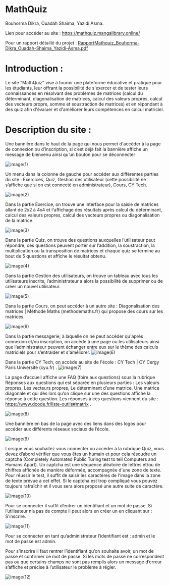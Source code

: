 # MathQuiz
Bouhorma Dikra, Ouadah Shaïma, Yazidi Asma.

Lien pour accéder au site : https://mathquiz.mangalibrary.online/



Pour un rapport détaillé du projet : [RapportMathquiz_Bouhorma-Dikra_Ouadah-Shaima_Yazidi-Asma.pdf](https://github.com/asmayzd/Calcul-Matrice/blob/d7b155c9bf46b9e4612f3152cc210ad04b1ff344/RapportMathquiz_Bouhorma_Ouadah_Yazidi.pdf)



# Introduction : 

Le site "MathQuiz" vise à fournir une plateforme éducative et pratique pour les étudiants, leur offrant la possibilité de s'exercer et de tester leurs connaissances en résolvant des problèmes de matrices (calcul du déterminant, diagonalisation de matrices, calcul des valeurs propres, calcul des vecteurs propre, somme et soustraction de matrices)  et en répondant à des quiz afin d'évaluer et d'améliorer leurs compétences en calcul matriciel. 


# Description du site :

Une bannière dans le haut de la page qui nous permet d'accéder à la page de connexion ou d’inscription, si c’est déjà fait la bannière affiche un message de bienvenu ainsi qu’un bouton pour se déconnecter


![image(1)](Test/1...png)



Un menu dans la colonne de gauche pour accéder aux différentes parties du site : Exercices, Quiz, Gestion des utilisateur (cette possibilité ne s’affiche que si on est connecté en administrateur), Cours, CY Tech.




![image(2)](Test/13...png)





Dans la partie Exercice, on trouve une interface pour la saisie de matrices allant de 2x2 à 4x4 et l'affichage des résultats après calcul du déterminant, calcul des valeurs propres, calcul des vecteurs propres ou diagonalisation de la matrice.

![image(3)](Test/3...png)



Dans la partie Quiz, on trouve des questions auxquelles l’utilisateur peut répondre, ces questions peuvent porter sur l’addition, la soustraction, la multiplication ou la transposition de matrices et chaque quiz se termine au bout de 5 questions et affiche le résultat obtenu.

![image(4)](Test/4...png)

Dans la partie Gestion des utilisateurs, on trouve un tableau avec tous les utilisateurs inscrits, l’administrateur a alors la possibilité de supprimer ou de créer un nouvel utilisateur.

![image(5)](Test/5...png)

Dans la partie Cours, on peut accéder à un autre site : Diagonalisation des matrices | Méthode Maths (methodemaths.fr) qui propose des cours sur les matrices.

![image(6)](Test/6...png)

Dans la partie messagerie, à laquelle on ne peut accéder qu'après connexion et/ou inscription, on accède à une page ou les utilisateurs ainsi que l’administrateur peuvent échanger entre eux sur le thème des calculs matriciels pour s’entraider et s'améliorer.
![image(6)](Test/14...png)

Dans la partie CY Tech, on accède au site de l'école : CY Tech | CY Cergy Paris Université (cyu.fr) .
![image(7)](Test/7...png)


La page d’accueil affiche une FAQ (foire aux questions) sous la rubrique Réponses aux questions qui est séparée en plusieurs parties : Les valeurs propres, Les vecteurs propres, Le déterminant d’une matrice, Une matrice diagonale et qui dès lors qu’on clique sur une des questions affiche la réponse à cette question. Les réponses à ces questions viennent du site : https://www.dcode.fr/liste-outils#matrix . 


![image(8)](Test/8...png)

Une bannière en bas de la page avec des liens dans des logos pour accéder aux différents réseaux sociaux de l’école.

![image(9)](Test/9...png)


Lorsque vous souhaitez vous connecter ou accéder à la rubrique Quiz, vous devez d’abord vérifier que vous êtes un humain et pour cela résoudre un captcha (Completely Automated Public Turing test to tell Computers and Humans Apart). Un captcha est une séquence aléatoire de lettres et/ou de chiffres affichée de manière déformée, accompagnée d'une zone de texte. Pour réussir le test, il suffit de saisir les caractères de l'image dans la zone de texte prévue à cet effet. Si le captcha est trop compliqué vous pouvez toujours rafraîchir et il vous sera alors proposé une autre suite de caractère.

![image(10)](Test/10...png)

Pour se connecter il suffit d’entrer un identifiant et un mot de passe. Si l’utilisateur n’a pas de compte il peut alors en créer un en cliquant sur : S’inscrire.


![image(11)](Test/11...png)


Pour se connecter en tant qu’administrateur l’identifiant est : admin et le mot de passe est admin.



Pour s’inscrire il faut rentrer l’identifiant qu’on souhaite avoir, un mot de passe et confirmer ce mot de passe. Si les mots de passe ne correspondent pas ou que certains champs ne sont pas remplis alors un message d’erreur s’affiche et précise à l’utilisateur le problème à régler.


![image(12)](Test/12...png)
